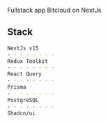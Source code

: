 Fullstack app Bitcloud on NextJs

## Stack 

```bash
NextJs v15
- - - - - - - -
Redux Toolkit
- - - - - - - -
React Query
- - - - - - - -
Prisma
- - - - - - - -
PostgreSQL
- - - - - - - -
Shadcn/ui
```
